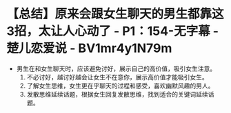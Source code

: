 # 【总结】原来会跟女生聊天的男生都靠这3招，太让人心动了 - P1：154-无字幕 - 楚儿恋爱说 - BV1mr4y1N79m

-   男生在和女生聊天时，应该避免讨好，展示自己的高价值，吸引女生注意。
    1.  不必讨好，越讨好越会让女生不在意你，展示高价值才能吸引女生。
    2.  了解女生思维，女生更在乎聊天的过程和感受，喜欢幽默风趣的男人。
    3.  发散思维延续话题，根据女生回复发散思维，找到适合的关键词延续话题。